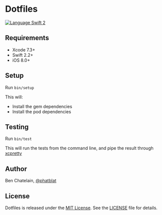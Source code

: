 # Dotfiles

[![Language Swift 2](https://img.shields.io/badge/Language-Swift%202-orange.svg)](https://developer.apple.com/swift)

## Requirements

- Xcode 7.3+
- Swift 2.2+
- iOS 8.0+

## Setup

Run `bin/setup`

This will:

 - Install the gem dependencies
 - Install the pod dependencies

## Testing

Run `bin/test`

This will run the tests from the command line, and pipe the result through
[xcpretty](https://github.com/supermarin/xcpretty)

## Author

Ben Chatelain, [@phatblat](https://twitter.com/phatblat)

## License

Dotfiles is released under the [MIT License](http://opensource.org/licenses/MIT). See the [LICENSE](LICENSE.md) file for details.
